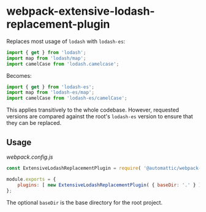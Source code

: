 # webpack-extensive-lodash-replacement-plugin

Replaces most usage of `lodash` with `lodash-es`:

```js
import { get } from 'lodash';
import map from 'lodash/map';
import camelCase from 'lodash.camelcase';
```

Becomes:

```js
import { get } from 'lodash-es';
import map from 'lodash-es/map';
import camelCase from 'lodash-es/camelCase';
```

This applies transitively to the whole codebase. However, requested versions are
compared against the root's `lodash-es` version to ensure that they can be
replaced.

## Usage

_webpack.config.js_

```js
const ExtensiveLodashReplacementPlugin = require( '@automattic/webpack-extensive-lodash-replacement-plugin' );

module.exports = {
	plugins: [ new ExtensiveLodashReplacementPlugin( { baseDir: '.' } ) ],
};
```

The optional `baseDir` is the base directory for the root project.

```

```
